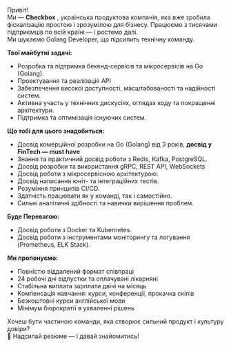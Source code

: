 Привіт!  
Ми — **Checkbox** , українська продуктова компанія, яка вже зробила
фіскалізацію простою і зрозумілою для бізнесу. Працюємо з тисячами підприємців
по всій країні — і ростемо далі.  
Ми шукаємо Golang Developer, що підсилить технічну команду.  
  
**Твої майбутні задачі:**

  * Розробка та підтримка бекенд-сервісів та мікросервісів на Go (Golang).
  * Проектування та реалізація API
  * Забезпечення високої доступності, масштабованості та надійності систем.
  * Активна участь у технічних дискусіях, оглядах коду та покращенні архітектури.
  * Підтримка та оптимізація існуючих систем.

**Що тобі для цього знадобиться:**

  * Досвід комерційної розробки на Go (Golang) від 3 років, **досвід у FinTech — must have**
  * Знання та практичний досвід роботи з Redis, Kafka, PostgreSQL.
  * Досвід розробки та використання gRPC, REST API, WebSockets
  * Досвід роботи з мікросервісною архітектурою.
  * Досвід написання юніт- та інтеграційних тестів.
  * Розуміння принципів CI/CD.
  * Здатність працювати як у команді, так і самостійно.
  * Сильні аналітичні здібності та навички вирішення проблем.

**Буде Перевагою:**

  * Досвід роботи з Docker та Kubernetes.
  * Досвід роботи з інструментами моніторингу та логування (Prometheus, ELK Stack).

**Ми пропонуємо:**

  * Повністю віддалений формат співпраці
  * 24 робочі дні відпустки та оплачувані лікарняні
  * Стабільна виплата зарплати двічі на місяць
  * Компенсація навчання: курси, конференції, прокачка скілів
  * Безкоштовні курси англійської мови
  * Мінімум бюрократії в ухваленні рішень

Хочеш бути частиною команди, яка створює сильний продукт і культуру довіри?  
📩 Надсилай резюме — і давай знайомитись!